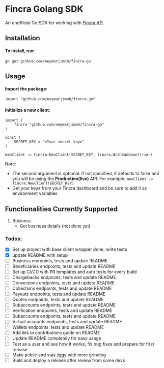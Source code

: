 # Fincra Golang SDK
An unofficial Go SDK for working with [Fincra API](https://fincra.com/)

## Installation
#### To install, run:
`go get github.com/neymarjimoh/fincra-go`

## Usage
#### Import the package:
`import "github.com/neymarjimoh/fincra-go"`

#### Initialize a new client:
```
import (
    fincra "github.com/neymarjimoh/fincra-go"
)

const (
    SECRET_KEY = "<Your secret key>"
)

newClient := fincra.NewClient(SECRET_KEY, fincra.WithSandbox(true))
```
Note: 
- The second argument is optional. If not specified, it defaults to false and you will be using the **Production(live)** API. For example:
`newClient := fincra.NewClient(SECRET_KEY)`
- Get your keys from your Fincra dashboard and be sure to add it as environment variables

## Functionalities Currently Supported
1. Business
    - Get business details (not done yet)

### Todos:
- [x] Set up project with base client wrapper done, write tests
- [x] update README with setup
- [ ] Business endpoints, tests and update README
- [ ] Beneficiaries endpoints, tests and update README
- [ ] Set up CI/CD with PR templates and auto tests for every build
- [ ] Chargebacks endpoints, tests and update README
- [ ] Conversions endpoints, tests and update README
- [ ] Collections endpoints, tests and update README
- [ ] Payouts endpoints, tests and update README
- [ ] Quotes endpoints, tests and update README
- [ ] Subaccounts endpoints, tests and update README
- [ ] Verification endpoints, tests and update README
- [ ] Subaccounts endpoints, tests and update README
- [ ] Virtual accounts endpoints, tests and update README
- [ ] Wallets endpoints, tests and update README
- [ ] Add link to contributions guide on README
- [ ] Update README completely for easy usage
- [ ] Test as a user and see how it works, fix bug fixes and prepare for first release
- [ ] Make public and stay jiggy with more grinding
- [ ] Build and deploy a release after review from some devs
